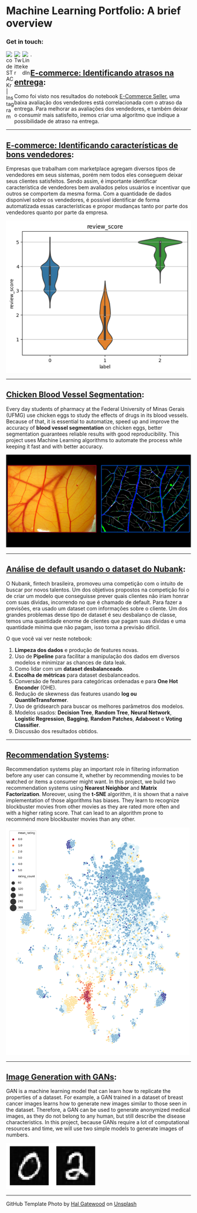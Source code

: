 # Machine Learning Portfolio: A brief overview

### Get in touch:
.
[<img align="left" alt="codeSTACKr | Instagram" width="22px" src="https://cdn.jsdelivr.net/npm/simple-icons@v3/icons/instagram.svg" />][instagram]
[<img align="left" alt="Twitter" width="22px" src="https://cdn.jsdelivr.net/npm/simple-icons@v3/icons/twitter.svg" />][twitter]
[<img align="left" alt="LinkedIn" width="22px" src="https://cdn.jsdelivr.net/npm/simple-icons@v3/icons/linkedin.svg" />][linkedin]

## [E-commerce: Identificando atrasos na entrega](https://github.com/RGivisiez/Olist-delivery-delay):

Como foi visto nos resultados do notebook [E-Commerce Seller](https://github.com/RGivisiez/Olist-sellers-K-Means/blob/main/E_Commerce_Seller.ipynb), uma baixa avaliação dos vendedores está correlacionada com o atraso da entrega. Para melhorar as avaliações dos vendedores, e também deixar o consumir mais satisfeito, iremos criar uma algoritmo que indique a possibilidade de atraso na entrega.

-----

## [E-commerce: Identificando características de bons vendedores](https://github.com/RGivisiez/Olist-sellers-K-Means):

Empresas que trabalham com marketplace agregam diversos tipos de vendedores em seus sistemas, porém nem todos eles conseguem deixar seus clientes satisfeitos. Sendo assim, é importante identificar característica de vendedores bem avaliados pelos usuários e incentivar que outros se comportem da mesma forma. Com a quantidade de dados disponível sobre os vendedores, é possível identificar de forma automatizada essas características e propor mudanças tanto por parte dos vendedores quanto por parte da empresa.

![Sellers_clusters](https://github.com/RGivisiez/Olist-sellers-K-Means/blob/c7289e289c3dca66aabdada6e6a1cbfa1ca33905/sellers_cluster.png)

-----

## [Chicken Blood Vessel Segmentation](https://github.com/RGivisiez/Blood-Vessel-Segmentation):

Every day students of pharmacy at the Federal University of Minas Gerais (UFMG) use chicken eggs to study the effects of drugs in its blood vessels. Because of that, it is essential to automatize, speed up and improve the accuracy of **blood vessel segmentation** on chicken eggs, better segmentation guarantees reliable results with good reproducibility. This project uses Machine Learning algorithms to automate the process while keeping it fast and with better accuracy.

![Chicken Egg Blood Vessel Segmentation](https://github.com/RGivisiez/Blood-Vessel-Segmentation/blob/main/images/vessel-egg.png)

-----

## [Análise de default usando o dataset do Nubank](https://github.com/RGivisiez/credit-card-risk-analysis):

O Nubank, fintech brasileira, promoveu uma competição com o intuito de buscar por novos talentos. Um dos objetivos propostos na competição foi o de criar um modelo que conseguisse prever quais clientes não iriam honrar com suas dívidas, incorrendo no que é chamado de default. Para fazer a previsões, era usado um dataset com informações sobre o cliente. Um dos grandes problemas desse tipo de dataset é seu desbalanço de classe, temos uma quantidade enorme de clientes que pagam suas dívidas e uma quantidade mínima que não pagam, isso torna a previsão difícil. 

O que você vai ver neste notebook:
  1. **Limpeza dos dados** e produção de features novas.
  2. Uso de **Pipeline** para facilitar a manipulação dos dados em diversos modelos e minimizar as chances de data leak.
  3. Como lidar com um **dataset desbalanceado**.
  4. **Escolha de métricas** para dataset desbalanceados.
  5. Conversão de features para categóricas ordenadas e para **One Hot Enconder** (OHE).
  6. Redução de skewness das features usando **log ou QuantileTransformer**.
  7. Uso de gridsearch para buscar os melhores parâmetros dos modelos.
  8. Modelos usados: **Decision Tree**, **Random Tree**, **Neural Network**, **Logistic Regression**, **Bagging**, **Random Patches**, **Adaboost** e **Voting Classifier**. 
  9. Discussão dos resultados obtidos.

-----

## [Recommendation Systems](https://github.com/RGivisiez/recommendation-systems):

Recommendation systems play an important role in filtering information before any user can consume it, whether by recommending movies to be watched or items a consumer might want. In this project, we build two recommendation systems using **Nearest Neighbor** and **Matrix Factorization**. Moreover, using the **t-SNE** algorithm, it is shown that a naive implementation of those algorithms has biases. They learn to recognize blockbuster movies from other movies as they are rated more often and with a higher rating score. That can lead to an algorithm prone to recommend more blockbuster movies than any other.

<img src="https://github.com/RGivisiez/recommendation-systems/blob/main/img/t-sne.png" alt="t-SNE" style="width:500px;"/>

-----

## [Image Generation with GANs](https://github.com/RGivisiez/WcGAN-GP-MNIST):

GAN is a machine learning model that can learn how to replicate the properties of a dataset. For example, a GAN trained in a dataset of breast cancer images learns how to generate new images similar to those seen in the dataset. Therefore, a GAN can be used to generate anonymized medical images, as they do not belong to any human, but still describe the disease characteristics. In this project, because GANs require a lot of computational resources and time, we will use two simple models to generate images of numbers.

![model2](https://github.com/RGivisiez/WcGAN-GP-MNIST/blob/main/img/model2.png)


-----

GitHub Template Photo by <a href="https://unsplash.com/@halacious?utm_source=unsplash&utm_medium=referral&utm_content=creditCopyText">Hal Gatewood</a> on <a href="https://unsplash.com/?utm_source=unsplash&utm_medium=referral&utm_content=creditCopyText">Unsplash</a>
  

[mysite]: https://rgivisiez.github.io/
[twitter]: https://twitter.com/ronaldogivisiez/
[instagram]: https://instagram.com/ronaldo_givisiez/
[linkedin]: https://linkedin.com/in/ronaldo-givisiez/
